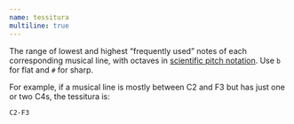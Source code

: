 ```yaml
---
name: tessitura
multiline: true
---
```

The range of lowest and highest “frequently used” notes of each corresponding musical line, with octaves in <a href="https://en.wikipedia.org/wiki/Scientific_pitch_notation" target="_blank">scientific pitch notation</a>. Use `b` for flat and `#` for sharp.

For example, if a musical line is mostly between C2 and F3 but has just one or two C4s, the tessitura is:

```
C2-F3
```